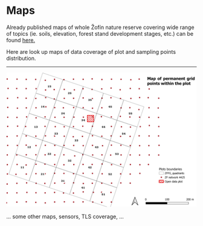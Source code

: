 # Maps

Already published maps of whole Žofín nature reserve covering wide range of topics (ie. soils, elevation, forest stand development stages, etc.) can be found [here.](https://naturalforests.cz/maps-and-map-collections)

Here are look up maps of data coverage of plot and sampling points distribution.

*************

![map of grid points](https://github.com/VUKOZ-OEL/bluecat-data-pool/blob/main/MAPS/PM_gridpoints.png)

 ... some other maps, sensors, TLS coverage, ...

